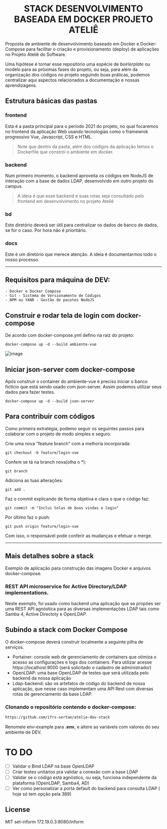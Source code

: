 <h1 align="center">STACK DESENVOLVIMENTO BASEADA EM DOCKER PROJETO ATELIÊ</h1>
Proposta de ambiente de desenvolvimento baseado em Docker e Docker-Compose para facilitar o criação e provisionamento (deploy) de aplicações no Projeto Ateliê do Software.

Uma hipótese é tornar esse repositório uma espécie de _boirlerplate_ ou modelo para as próximas fases do projeto, ou seja, para além da organização dos códigos no projeto seguindo boas práticas, podemos centralizar aqui aspectos relacionados a documentação e nossas aprendizagens.

## Estrutura básicas das pastas

### frontend

Esta é a pasta principal para o período 2021 do projeto, no qual focaremos no frontend da aplicação Web usando tecnologias como o framewrok progressivo Vue, Javascript, CSS e HTML.

> Note que dentro da pasta, além dos códigos da aplicação temos o Dockerfile que constrói o ambiente em docker.

### backend

Num primeiro momento, o backend aproveita os códigos em NodeJS de interação com a base de dados LDAP, desenvolvido em outro projeto do campus.

> A ideia é que esse backend e suas rotas seja consultado pelo frontend em desenvolvimento no projeto Ateliê

### bd

Este diretório deverá ser útil para centralizar os dados de banco de dados, se for o caso. Por hora não é prioritário.

### docs

Este é um diretório que merece atenção. A ideia é documentarmos todo o nosso processo.

<hr>

## Requisitos para máquina de DEV:

    - Docker e Docker Compose
    - Git - Sistema de Versionamento de Códigos
    - NPM ou YANR - Gestão de pacotes NodeJS

## Construir e rodar tela de login com docker-compose

De acordo com docker-compose.yml defino na raíz do projeto:

```
docker-compose up -d --build ambiente-vue
```

![image](https://user-images.githubusercontent.com/6537456/134259215-7b15b59b-1914-4bfb-a965-228d22fdd11f.png)

## Iniciar json-server com docker-compose

Após construir o container do ambiente-vue é preciso iniciar o banco fictício que está sendo usado com json-server. Assim podemos utilizar seus dados para fazer testes.

```
docker-compose up -d --build json-server
```

## Para contribuir com códigos

Como primeira extratégia, podemo seguir os seguintes passos para colaborar com o projeto de modo simples e seguro.

Crie uma nova "feature branch" com a melhoria incorporada:

```shell
git checkout -b feature/login-vue
```

Confere se tá na branch nova(olha o \*):

```shel
git branch
```

Adiciona as tuas alterações:

```shell
git add .
```

Faz o commit explicando de forma objetiva e clara o que o código faz:

```shell
git commit -m "Inclui telas de boas vindas e login"
```

Por último faz o push:

```shell
git push origin feature/login-vue
```

Com isso, o responsável pode conferir as mudanças e efetuar o merge.

<hr>

## Mais detalhes sobre a stack

Exemplo de aplicação para construção das imagens Docker e arquivos docker-compose.

### REST API microservice for Active Directory/LDAP implementations.

Neste exemplo, foi usado como backend uma aplicação que se propôes ser uma REST API agnóstica para as diversas implementações LDAP tais como Samba 4, Active Directoty e OpenLDAP.

## Subindo a stack com Docker Compose

O docker-compose deverá construir localmente a seguinte pilha de serviços.

- Portainer: console web de gerenciamento de containers que otimiza o acesso as configurações e logs dos containers. Para utilizar acesse https://localhost:9000 (será solicitado o cadastro de administrador)
- OpenLDAP: uma base OpenLDAP de testes que será utilizada pelo backend da nossa aplicação
- Ldap-backend: são os artefatos de código do backend de nossa aplicação, que nesse caso implementam uma API Rest com diversas rotas de gerenciamento da base LDAP.

### Clonando o repositório contendo o docker-compose:

```sh
https://github.com/ifrs-sertao/atelie-dev-stack

```

Renomeie env-example para **.env**, e altere as variáveis com valores do seu ambiente de DEV.

# TO DO

- [ ] Validar o Bind LDAP na base OpenLDAP
- [ ] Criar testes unitários pra validar a conexão com a base LDAP
- [ ] Validar se o código está agnóstico, ou seja, funciona independente da plataforma (OpenLDAP, Samba4, AD)
- [ ] Ver como personalizar a porta default do backend para consulta LDAP ( hoje só tem opção pela 389)

## License

MIT
set-inform 172.19.0.3:8080/inform

